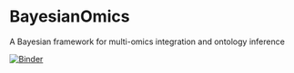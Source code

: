 # BayesianOmics
A Bayesian framework for multi-omics integration and ontology inference

[![Binder](https://mybinder.org/badge_logo.svg)](https://mybinder.org/v2/gh/everyxs/BayesianOmics/HEAD)
